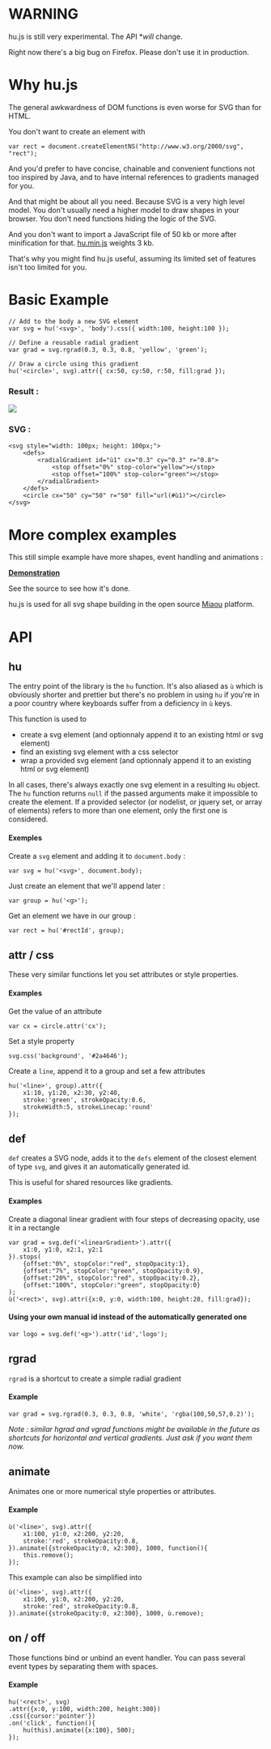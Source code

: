 
# WARNING

hu.js is still very experimental. The API **will* change.

Right now there's a big bug on Firefox. Please don't use it in production.

# Why hu.js

The general awkwardness of DOM functions is even worse for SVG than for HTML.

You don't want to create an element with

    var rect = document.createElementNS("http://www.w3.org/2000/svg", "rect");
	
And you'd prefer to have concise, chainable and convenient functions not too inspired by Java, and to have internal references to gradients managed for you.

And that might be about all you need. Because SVG is a very high level model. You don't usually need a higher model to draw shapes in your browser. You don't need functions hiding the logic of the SVG.

And you don't want to import a JavaScript file of 50 kb or more after minification for that. [hu.min.js](hu.min.js) weights 3 kb.

That's why you might find hu.js useful, assuming its limited set of features isn't too limited for you.


# Basic Example


    // Add to the body a new SVG element
    var svg = hu('<svg>', 'body').css({ width:100, height:100 });
    
    // Define a reusable radial gradient
    var grad = svg.rgrad(0.3, 0.3, 0.8, 'yellow', 'green');
    
    // Draw a circle using this gradient
    hu('<circle>', svg).attr({ cx:50, cy:50, r:50, fill:grad });

### Result :

![](http://dystroy.org/demos/hu.js/hu-sphere.png)

### SVG :

    <svg style="width: 100px; height: 100px;">
		<defs>
			<radialGradient id="ù1" cx="0.3" cy="0.3" r="0.8">
				<stop offset="0%" stop-color="yellow"></stop>
				<stop offset="100%" stop-color="green"></stop>
			</radialGradient>
		</defs>
		<circle cx="50" cy="50" r="50" fill="url(#ù1)"></circle>
	</svg>

# More complex examples

This still simple example have more shapes, event handling and animations :

**[Demonstration](http://dystroy.org/demos/hu.js/demo.html)**

See the source to see how it's done.

hu.js is used for all svg shape building in the open source [Miaou](http://dystroy.org/miaou/static/intro.html) platform. 

# API

## hu

The entry point of the library is the `hu` function. It's also aliased as `ù` which is obviously shorter and prettier but there's no problem in using `hu` if you're in a poor country where keyboards suffer from a deficiency in `ù` keys.

This function is used to

- create a svg element (and optionnaly append it to an existing html or svg element)
- find an existing svg element with a css selector
- wrap a provided svg element (and optionnaly append it to an existing html or svg element)

In all cases, there's always exactly one svg element in a resulting `Hu` object. The `hu` function returns `null` if the passed arguments make it impossible to create the element. If a provided selector (or nodelist, or jquery set, or array of elements) refers to more than one element, only the first one is considered.


#### Exemples
    
Create a `svg` element and adding it to `document.body` :

    var svg = hu('<svg>', document.body);
    
Just create an element that we'll append later :

    var group = hu('<g>');

Get an element we have in our group :

    var rect = hu('#rectId', group);
    
## attr / css

These very similar functions let you set attributes or style properties.

#### Examples

Get the value of an attribute

    var cx = circle.attr('cx');
    
Set a style property

    svg.css('background', '#2a4646');
    
Create a `line`, append it to a group and set a few attributes

    hu('<line>', group).attr({
		x1:10, y1:20, x2:30, y2:40,
		stroke:'green', strokeOpacity:0.6,
		strokeWidth:5, strokeLinecap:'round'
	});

## def

`def` creates a SVG node, adds it to the `defs` element of the closest element of type `svg`, and gives it an automatically generated id.

This is useful for shared resources like gradients.

#### Examples

Create a diagonal linear gradient with four steps of decreasing opacity, use it in a rectangle

    var grad = svg.def('<linearGradient>').attr({
		x1:0, y1:0, x2:1, y2:1
	}).stops(
		{offset:"0%", stopColor:"red", stopOpacity:1},
		{offset:"7%", stopColor:"green", stopOpacity:0.9},
		{offset:"20%", stopColor:"red", stopOpacity:0.2},
		{offset:"100%", stopColor:"green", stopOpacity:0}
	);
	ù('<rect>', svg).attr({x:0, y:0, width:100, height:20, fill:grad});

#### Using your own manual id instead of the automatically generated one

	var logo = svg.def('<g>').attr('id','logo');
	
## rgrad

`rgrad` is a shortcut to create a simple radial gradient

#### Example

    var grad = svg.rgrad(0.3, 0.3, 0.8, 'white', 'rgba(100,50,57,0.2)');

*Note : similar hgrad and vgrad functions might be available in the future as shortcuts for horizontal and vertical gradients. Just ask if you want them now.*

## animate

Animates one or more numerical style properties or attributes.

#### Example 

    ù('<line>', svg).attr({
    	x1:100, y1:0, x2:200, y2:20,
    	stroke:'red', strokeOpacity:0.8,
    }).animate({strokeOpacity:0, x2:300}, 1000, function(){
    	this.remove();
    });

This example can also be simplified into

    ù('<line>', svg).attr({
    	x1:100, y1:0, x2:200, y2:20,
    	stroke:'red', strokeOpacity:0.8,
    }).animate({strokeOpacity:0, x2:300}, 1000, ù.remove);

## on / off

Those functions bind or unbind an event handler. You can pass several event types by separating them with spaces.

#### Example

	hu('<rect>', svg)
	.attr({x:0, y:100, width:200, height:300})
	.css({cursor:'pointer'})
	.on('click', function(){
		hu(this).animate({x:100}, 500);
	});
